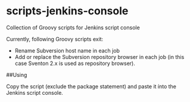scripts-jenkins-console
=======================

Collection of Groovy scripts for Jenkins script console

Currently, following Groovy scripts exit:
* Rename Subversion host name in each job
* Add or replace the Subversion repository browser in each job (in this case Sventon 2.x is used as repository browser).


##Using 

Copy the script (exclude the package statement) and paste it ínto the Jenkins script console.


